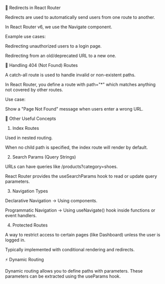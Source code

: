 🔀 Redirects in React Router

Redirects are used to automatically send users from one route to another.

In React Router v6, we use the Navigate component.

Example use cases:

Redirecting unauthorized users to a login page.

Redirecting from an old/deprecated URL to a new one.

🚫 Handling 404 (Not Found) Routes

A catch-all route is used to handle invalid or non-existent paths.

In React Router, you define a route with path="*" which matches anything not covered by other routes.

Use case:

Show a "Page Not Found" message when users enter a wrong URL.

📌 Other Useful Concepts
1. Index Routes

Used in nested routing.

When no child path is specified, the index route will render by default.

2. Search Params (Query Strings)

URLs can have queries like /products?category=shoes.

React Router provides the useSearchParams hook to read or update query parameters.

3. Navigation Types

Declarative Navigation → Using <Link> components.

Programmatic Navigation → Using useNavigate() hook inside functions or event handlers.

4. Protected Routes

A way to restrict access to certain pages (like Dashboard) unless the user is logged in.

Typically implemented with conditional rendering and redirects.


⚡ Dynamic Routing

Dynamic routing allows you to define paths with parameters. These parameters can be extracted using the useParams hook.



